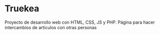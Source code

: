 # Truekea
Proyecto de desarrollo web con HTML, CSS, JS y PHP. Página para hacer intercambios de articulos con otras personas
